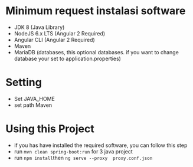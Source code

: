 # Minimum request instalasi software
* JDK 8 (Java Library)
* NodeJS 6.x LTS (Angular 2 Required)
* Angular CLI (Angular 2 Required)
* Maven
* MariaDB (databases, this optional databases. if you want to change database your set to application.properties)


# Setting
* Set JAVA_HOME
* set path Maven

# Using this Project
* if you has have installed the required software, you can follow this step
* run ``` mvn clean spring-boot:run ``` for 3 java project
* run ``` npm install ```then ``` ng serve --proxy  proxy.conf.json ```
